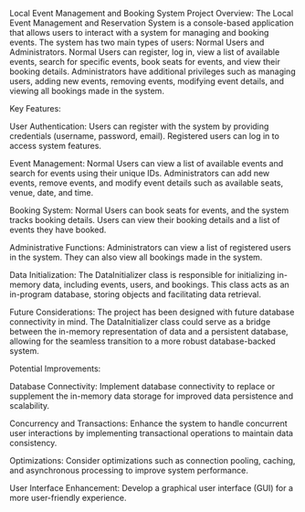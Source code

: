 Local Event Management and Booking System
Project Overview:
The Local Event Management and Reservation System is a console-based application that allows users to interact with a system for managing and booking events. The system has two main types of users: Normal Users and Administrators. Normal Users can register, log in, view a list of available events, search for specific events, book seats for events, and view their booking details. Administrators have additional privileges such as managing users, adding new events, removing events, modifying event details, and viewing all bookings made in the system.

Key Features:

User Authentication:
    Users can register with the system by providing credentials (username, password, email).
    Registered users can log in to access system features.

Event Management:
    Normal Users can view a list of available events and search for events using their unique IDs.
    Administrators can add new events, remove events, and modify event details such as available seats, venue, date, and time.

Booking System:
    Normal Users can book seats for events, and the system tracks booking details.
    Users can view their booking details and a list of events they have booked.

Administrative Functions:
    Administrators can view a list of registered users in the system.
    They can also view all bookings made in the system.

Data Initialization:
    The DataInitializer class is responsible for initializing in-memory data, including events, users, and bookings.
    This class acts as an in-program database, storing objects and facilitating data retrieval.

Future Considerations:
The project has been designed with future database connectivity in mind. The DataInitializer class could serve as a bridge between the in-memory representation of data and a persistent database, allowing for the seamless transition to a more robust database-backed system.

Potential Improvements:

Database Connectivity:
    Implement database connectivity to replace or supplement the in-memory data storage for improved data persistence and scalability.

Concurrency and Transactions:
    Enhance the system to handle concurrent user interactions by implementing transactional operations to maintain data consistency.

Optimizations:
    Consider optimizations such as connection pooling, caching, and asynchronous processing to improve system performance.

User Interface Enhancement:
    Develop a graphical user interface (GUI) for a more user-friendly experience.
